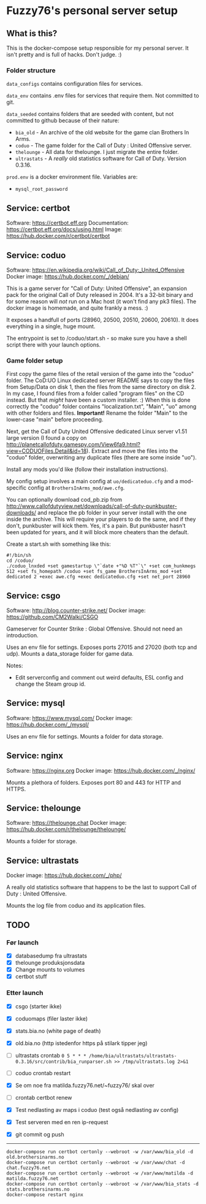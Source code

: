 
# Fuzzy76's personal server setup

## What is this?

This is the docker-compose setup responsible for my personal server. It isn't
pretty and is full of hacks. Don't judge. :)

### Folder structure

`data_configs` contains configuration files for services.

`data_env` contains .env files for services that require them. Not committed to git.

`data_seeded` contains folders that are seeded with content, but not committed
to github because of their nature:
  - `bia_old` - An archive of the old website for the game clan Brothers In Arms.
  - `coduo` - The game folder for the Call of Duty : United Offensive server.
  - `thelounge` - All data for thelounge. I just migrate the entire folder.
  - `ultrastats` - A _really_ old statistics software for Call of Duty. Version 0.3.16.

`prod.env` is a docker environment file. Variables are:
  - `mysql_root_password`

## Service: certbot

Software: https://certbot.eff.org
Documentation: https://certbot.eff.org/docs/using.html
Image: https://hub.docker.com/r/certbot/certbot

## Service: coduo

Software: https://en.wikipedia.org/wiki/Call_of_Duty:_United_Offensive
Docker image: https://hub.docker.com/_/debian/

This is a game server for "Call of Duty: United Offensive", an expansion pack
for the original Call of Duty released in 2004. It's a 32-bit binary and for
some reason will _not_ run on a Mac host (it won't find any pk3 files). The
docker image is homemade, and quite frankly a mess. :)

It exposes a handfull of ports (28960, 20500, 20510, 20600, 20610). It does
everything in a single, huge mount.

The entrypoint is set to /coduo/start.sh - so make sure you have a shell script
there with your launch options.

### Game folder setup

First copy the game files of the retail version of the game into the "coduo"
folder. The CoD:UO Linux dedicated server README says to copy the files from
Setup/Data on disk 1, then the files from the same directory on disk 2. In my
case, I found files from a folder called "program files" on the CD instead. But
that _might_ have been a custom installer. :) When this is done correctly the
"coduo" folder contains "localization.txt", "Main", "uo" among with other
folders and files. **Important!** Rename the folder "Main" to the lower-case
"main" before proceeding.

Next, get the Call of Duty United Offensive dedicated Linux server v1.51 large
version (I found a copy on
http://planetcallofduty.gamespy.com/View6fa9.html?view=CODUOFiles.Detail&id=18).
Extract and move the files into the "coduo" folder, overwriting any duplicate
files (there are some inside "uo").

Install any mods you'd like (follow their installation instructions).

My config setup involves a main config at `uo/dedicateduo.cfg` and a
mod-specific config at `BrothersInArms_mod/awe.cfg`.

You can optionally download cod_pb.zip from
http://www.callofdutyview.net/downloads/call-of-duty-punkbuster-downloads/ and
replace the pb folder in your server install with the one inside the archive.
This will require your players to do the same, and if they don't, punkbuster
will kick them. Yes, it's a pain. But punkbuster hasn't been updated for years,
and it will block more cheaters than the default. 

Create a start.sh with something like this:

```
#!/bin/sh
cd /coduo/
./coduo_lnxded +set gamestartup \"`date +"%D %T"`\" +set com_hunkmegs 512 +set fs_homepath /coduo +set fs_game BrothersInArms_mod +set dedicated 2 +exec awe.cfg +exec dedicateduo.cfg +set net_port 28960
```

## Service: csgo

Software: http://blog.counter-strike.net/ 
Docker image: https://github.com/CM2Walki/CSGO

Gameserver for Counter Strike : Global Offensive. Should not need an
introduction.

Uses an env file for settings. Exposes ports 27015 and 27020 (both tcp and udp).
Mounts a data_storage folder for game data.

Notes:
* Edit serverconfig and comment out weird defaults, ESL config and change the Steam group id.

## Service: mysql

Software: https://www.mysql.com/ 
Docker image: https://hub.docker.com/_/mysql/

Uses an env file for settings. Mounts a folder for data storage.

## Service: nginx

Software: https://nginx.org
Docker image: https://hub.docker.com/_/nginx/

Mounts a plethora of folders. Exposes port 80 and 443 for HTTP and HTTPS.

## Service: thelounge

Software: https://thelounge.chat
Docker image: https://hub.docker.com/r/thelounge/thelounge/

Mounts a folder for storage.

## Service: ultrastats

Docker image: https://hub.docker.com/_/php/

A really old statistics software that happens to be the last to support Call of
Duty : United Offensive.

Mounts the log file from coduo and its application files.


## TODO

### Før launch

- [x] databasedump fra ultrastats
- [x] thelounge produksjonsdata
- [x] Change mounts to volumes
- [x] certbot stuff

### Etter launch

- [x] csgo (starter ikke)
- [x] coduomaps (filer laster ikke)
- [x] stats.bia.no (white page of death)
- [x] old.bia.no (http istedenfor https på stilark tipper jeg)

- [ ] ultrastats crontab `0 5 * * * /home/bia/ultrastats/ultrastats-0.3.16/src/contrib/bia_runparser.sh >> /tmp/ultrastats.log 2>&1`
- [ ] coduo crontab restart
- [x] Se om noe fra matilda.fuzzy76.net/~fuzzy76/ skal over
- [ ] crontab certbot renew
- [x] Test nedlasting av maps i coduo (test også nedlasting av config)
- [x] Test serveren med en ren ip-request
- [x] git commit og push


---

```
docker-compose run certbot certonly --webroot -w /var/www/bia_old -d old.brothersinarms.no 
docker-compose run certbot certonly --webroot -w /var/www/chat -d chat.fuzzy76.net
docker-compose run certbot certonly --webroot -w /var/www/matilda -d matilda.fuzzy76.net
docker-compose run certbot certonly --webroot -w /var/www/bia_stats -d stats.brothersinarms.no
docker-compose restart nginx
```
